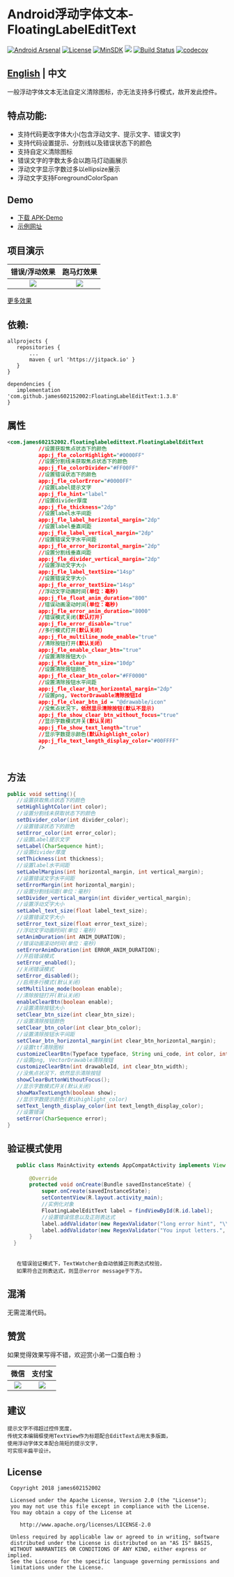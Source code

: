 # Android浮动字体文本-FloatingLabelEditText

[![Android Arsenal](https://img.shields.io/badge/Android%20Arsenal-FloatingLabelEditText-brightgreen.svg?style=flat)](https://android-arsenal.com/details/1/6727)
[![License](https://img.shields.io/badge/License%20-Apache%202-337ab7.svg)](https://www.apache.org/licenses/LICENSE-2.0)
[![MinSDK](https://img.shields.io/badge/API-14%2B-brightgreen.svg?style=flat)](https://android-arsenal.com/api?level=14)
[![](https://jitpack.io/v/james602152002/FloatingLabelEditText.svg)](https://jitpack.io/#james602152002/FloatingLabelEditText)
[![Build Status](https://travis-ci.org/james602152002/FloatingLabelEditText.svg?branch=master)](https://travis-ci.org/james602152002/FloatingLabelEditText)
[![codecov](https://codecov.io/gh/james602152002/FloatingLabelEditText/branch/master/graph/badge.svg)](https://codecov.io/gh/james602152002/FloatingLabelEditText)

## [English](common_md/README_EN.md) | 中文

一般浮动字体文本无法自定义清除图标，亦无法支持多行模式，故开发此控件。

## 特点功能:

 - 支持代码更改字体大小(包含浮动文字、提示文字、错误文字)
 - 支持代码设置提示、分割线以及错误状态下的颜色 
 - 支持自定义清除图标
 - 错误文字的字数太多会以跑马灯动画展示
 - 浮动文字显示字数过多以ellipsize展示
 - 浮动文字支持ForegroundColorSpan
 
## Demo
 - [下载 APK-Demo](art/demo.apk)
 - [示例网址](https://github.com/james602152002/FloatingLabelEditTextDemo)
 
## 项目演示
 
 |错误/浮动效果|跑马灯效果|
 |:---:|:---:|
 |![](art/error_demo.gif)|![](art/text_slide_demo.gif)|
 
 [更多效果](common_md/DEMONSTRATION_CH.md)
 
## 依赖:
 
 ```
 allprojects {
 	repositories {
 		...
 		maven { url 'https://jitpack.io' }
 	}
 }
 ```
 
 ```
 dependencies {
 	implementation 'com.github.james602152002:FloatingLabelEditText:1.3.8'
 }
 ```
 
 ## 属性
 ```xml
 <com.james602152002.floatinglabeledittext.FloatingLabelEditText
           //设置获取焦点状态下的颜色
           app:j_fle_colorHighlight="#0000FF" 
           //设置分割线未获取焦点状态下的颜色
           app:j_fle_colorDivider="#FF00FF"
           //设置错误状态下的颜色
           app:j_fle_colorError="#0000FF"
           //设置Label提示文字
           app:j_fle_hint="label"
           //设置divider厚度
           app:j_fle_thickness="2dp"
           //设置label水平间距
           app:j_fle_label_horizontal_margin="2dp"
           //设置label垂直间距
           app:j_fle_label_vertical_margin="2dp"
           //设置错误文字水平间距
           app:j_fle_error_horizontal_margin="2dp"
           //设置分割线垂直间距
           app:j_fle_divider_vertical_margin="2dp"
           //设置浮动文字大小
           app:j_fle_label_textSize="14sp"
           //设置错误文字大小
           app:j_fle_error_textSize="14sp"
           //浮动文字动画时间(单位：毫秒)
           app:j_fle_float_anim_duration="800"
           //错误动画滚动时间(单位：毫秒)
           app:j_fle_error_anim_duration="8000"
           //错误模式关闭(默认打开)
           app:j_fle_error_disable="true"
           //多行模式打开(默认关闭)
           app:j_fle_multiline_mode_enable="true"
           //清除按钮打开(默认关闭)
           app:j_fle_enable_clear_btn="true"
           //设置清除按钮大小
           app:j_fle_clear_btn_size="10dp"
           //设置清除按钮颜色
           app:j_fle_clear_btn_color="#FF0000"
           //设置清除按钮水平间距
           app:j_fle_clear_btn_horizontal_margin="2dp"
           //设置png, VectorDrawable清除按钮Id
           app:j_fle_clear_btn_id = "@drawable/icon"
           //没焦点状况下，依然显示清除按钮(默认不显示)
           app:j_fle_show_clear_btn_without_focus="true"
           //显示字数模式开关(默认关闭)
           app:j_fle_show_text_length="true"
           //显示字数提示颜色(默认highlight_color)
           app:j_fle_text_length_display_color="#00FFFF"
           />
           
 ```
 
 ## 方法
 ```java
 public void setting(){
    //设置获取焦点状态下的颜色
    setHighlightColor(int color);
    //设置分割线未获取状态下的颜色
    setDivider_color(int divider_color);
    //设置错误状态下的颜色
    setError_color(int error_color);
    //设置Label提示文字
    setLabel(CharSequence hint);
    //设置divider厚度
    setThickness(int thickness);
    //设置label水平间距
    setLabelMargins(int horizontal_margin, int vertical_margin);
    //设置错误文字水平间距
    setErrorMargin(int horizontal_margin);
    //设置分割线间距(单位：毫秒)
    setDivider_vertical_margin(int divider_vertical_margin);
    //设置浮动文字大小
    setLabel_text_size(float label_text_size);
    //设置错误文字大小
    setError_text_size(float error_text_size);
    //浮动文字动画时间(单位：毫秒)
    setAnimDuration(int ANIM_DURATION);
    //错误动画滚动时间(单位：毫秒)
    setErrorAnimDuration(int ERROR_ANIM_DURATION);
    //开启错误模式
    setError_enabled();
    //关闭错误模式
    setError_disabled();
    //启用多行模式(默认关闭)
    setMultiline_mode(boolean enable);
    //清除按钮打开(默认关闭)
    enableClearBtn(boolean enable);
    //设置清除按钮大小
    setClear_btn_size(int clear_btn_size);
    //设置清除按钮颜色
    setClear_btn_color(int clear_btn_color);
    //设置清除按钮水平间距
    setClear_btn_horizontal_margin(int clear_btn_horizontal_margin);
    //设置ttf清除图标
    customizeClearBtn(Typeface typeface, String uni_code, int color, int clear_btn_size);
    //设置png, VectorDrawable清除按钮
    customizeClearBtn(int drawableId, int clear_btn_width);
    //没焦点状况下，依然显示清除按钮
    showClearButtonWithoutFocus();
    //显示字数模式开关(默认关闭)
    showMaxTextLength(boolean show);
    //显示字数提示颜色(默认highlight_color)
    setText_length_display_color(int text_length_display_color);
    //设置错误
    setError(CharSequence error);
 }
 
 ```
 ## 验证模式使用
 ```java
    public class MainActivity extends AppCompatActivity implements View.OnClickListener {
    
        @Override
        protected void onCreate(Bundle savedInstanceState) {
            super.onCreate(savedInstanceState);
            setContentView(R.layout.activity_main);
            //实例化对象
            FloatingLabelEditText label = findViewById(R.id.label);
            //设置错误信息以及正则表达式
            label.addValidator(new RegexValidator("long error hint", "\\d+"));
            label.addValidator(new RegexValidator("You input letters.", "[A-Za-z]+$"));
        }
   }
    
 ```
 
 ```
    在错误验证模式下，TextWatcher会自动依據正则表达式校验，
    如果符合正则表达式，则显示error message于下方。
 ```
 ## 混淆
 
 无需混淆代码。
 
 ## 赞赏
 
 如果觉得效果写得不错，欢迎赏小弟一口蛋白粉 :)
 
 |微信|支付宝|
 |:---:|:---:|
 |![](art/weixin_green.jpg)|![](art/zhifubao_blue.jpg)|
 
 ## 建议
 
 ```
 提示文字不得超过控件宽度，
 传统文本编辑框使用TextView作为标题配合EditText占用太多版面，
 使用浮动字体文本配合简短的提示文字，
 可实现半扁平设计。
 ```
 
 License
 -------
 
     Copyright 2018 james602152002
 
     Licensed under the Apache License, Version 2.0 (the "License");
     you may not use this file except in compliance with the License.
     You may obtain a copy of the License at
 
        http://www.apache.org/licenses/LICENSE-2.0
 
     Unless required by applicable law or agreed to in writing, software
     distributed under the License is distributed on an "AS IS" BASIS,
     WITHOUT WARRANTIES OR CONDITIONS OF ANY KIND, either express or implied.
     See the License for the specific language governing permissions and
     limitations under the License.
